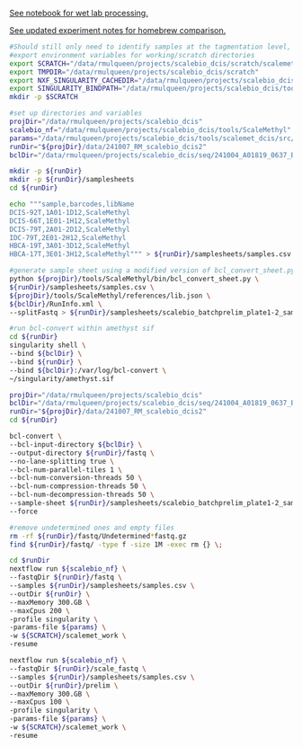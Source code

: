 [See notebook for wet lab processing.](https://mdandersonorg-my.sharepoint.com/personal/rmulqueen_mdanderson_org/_layouts/OneNote.aspx?id=%2Fpersonal%2Frmulqueen_mdanderson_org%2FDocuments%2FmetACT&wd=target%28scalebio%20sciMETv2.one%7CD3F046A2-B151-0443-938E-82A415D420EB%2F240910%20ScaleBio%20DCIS%20Samples%7C30534461-040E-C54F-BB40-7D53F8115495%2F%29)

[See updated experiment notes for homebrew comparison.](https://mdandersonorg-my.sharepoint.com/personal/rmulqueen_mdanderson_org/_layouts/OneNote.aspx?id=%2Fpersonal%2Frmulqueen_mdanderson_org%2FDocuments%2FmetACT&wd=target%28scalebio%20sciMETv2.one%7CD3F046A2-B151-0443-938E-82A415D420EB%2F250214%20ScaleBio%20Homebrew%20Sorting%20Extra%20Plates%7CA5A091ED-32C0-D24E-81B9-1EFF5EA1252B%2F%29)

```bash
#Should still only need to identify samples at the tagmentation level, and expanding the i5.txt and i7.txt should take care of itself.
#export environment variables for working/scratch directories
export SCRATCH="/data/rmulqueen/projects/scalebio_dcis/scratch/scalemet_work"
export TMPDIR="/data/rmulqueen/projects/scalebio_dcis/scratch"
export NXF_SINGULARITY_CACHEDIR="/data/rmulqueen/projects/scalebio_dcis/singularity"
export SINGULARITY_BINDPATH="/data/rmulqueen/projects/scalebio_dcis/tools/ScaleMethyl/bin" 
mkdir -p $SCRATCH

#set up directories and variables
projDir="/data/rmulqueen/projects/scalebio_dcis"
scalebio_nf="/data/rmulqueen/projects/scalebio_dcis/tools/ScaleMethyl" 
params="/data/rmulqueen/projects/scalebio_dcis/tools/scalemet_dcis/src/dcis_runParams.yml"
runDir="${projDir}/data/241007_RM_scalebio_dcis2"
bclDir="/data/rmulqueen/projects/scalebio_dcis/seq/241004_A01819_0637_BHY5MJDMXY"

mkdir -p ${runDir}
mkdir -p ${runDir}/samplesheets
cd ${runDir}

echo """sample,barcodes,libName
DCIS-92T,1A01-1D12,ScaleMethyl
DCIS-66T,1E01-1H12,ScaleMethyl
DCIS-79T,2A01-2D12,ScaleMethyl
IDC-79T,2E01-2H12,ScaleMethyl
HBCA-19T,3A01-3D12,ScaleMethyl
HBCA-17T,3E01-3H12,ScaleMethyl""" > ${runDir}/samplesheets/samples.csv

#generate sample sheet using a modified version of bcl_convert_sheet.py to allow for pcr plate specifications.
python ${projDir}/tools/ScaleMethyl/bin/bcl_convert_sheet.py \
${runDir}/samplesheets/samples.csv \
${projDir}/tools/ScaleMethyl/references/lib.json \
${bclDir}/RunInfo.xml \
--splitFastq > ${runDir}/samplesheets/scalebio_batchprelim_plate1-2_samplesheet.csv

#run bcl-convert within amethyst sif
cd ${runDir}
singularity shell \
--bind ${bclDir} \
--bind ${runDir} \
--bind ${bclDir}:/var/log/bcl-convert \
~/singularity/amethyst.sif

projDir="/data/rmulqueen/projects/scalebio_dcis"
bclDir="/data/rmulqueen/projects/scalebio_dcis/seq/241004_A01819_0637_BHY5MJDMXY"
runDir="${projDir}/data/241007_RM_scalebio_dcis2"
cd ${runDir}

bcl-convert \
--bcl-input-directory ${bclDir} \
--output-directory ${runDir}/fastq \
--no-lane-splitting true \
--bcl-num-parallel-tiles 1 \
--bcl-num-conversion-threads 50 \
--bcl-num-compression-threads 50 \
--bcl-num-decompression-threads 50 \
--sample-sheet ${runDir}/samplesheets/scalebio_batchprelim_plate1-2_samplesheet.csv \
--force

#remove undetermined ones and empty files
rm -rf ${runDir}/fastq/Undetermined*fastq.gz
find ${runDir}/fastq/ -type f -size 1M -exec rm {} \;

cd $runDir
nextflow run ${scalebio_nf} \
--fastqDir ${runDir}/fastq \
--samples ${runDir}/samplesheets/samples.csv \
--outDir ${runDir} \
--maxMemory 300.GB \
--maxCpus 200 \
-profile singularity \
-params-file ${params} \
-w ${SCRATCH}/scalemet_work \
-resume

nextflow run ${scalebio_nf} \
--fastqDir ${runDir}/scale_fastq \
--samples ${runDir}/samplesheets/samples.csv \
--outDir ${runDir}/prelim \
--maxMemory 300.GB \
--maxCpus 100 \
-profile singularity \
-params-file ${params} \
-w ${SCRATCH}/scalemet_work \
-resume



```
